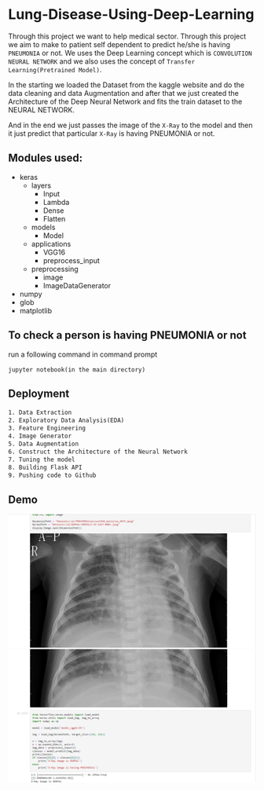 # Lung-Disease-Using-Deep-Learning

Through this project we want to help medical sector. Through this project we aim to make to patient self dependent to predict he/she is having `PNEUMONIA` or not. We uses the Deep Learning concept which is `CONVOLUTION NEURAL NETWORK` and we also uses the concept of `Transfer Learning(Pretrained Model)`.

In the starting we loaded the Dataset from the kaggle website and do the data cleaning and data Augmentation and after that we just created the Architecture of the Deep Neural Network and fits the train dataset to the NEURAL NETWORK.

And in the end we just passes the image of the `X-Ray` to the model and then it just predict that particular `X-Ray` is having PNEUMONIA or not.

## Modules used:
* keras
    * layers
        * Input
        * Lambda
        * Dense
        * Flatten
    * models
        * Model
    * applications
        * VGG16
        * preprocess_input
    * preprocessing
        * image
        * ImageDataGenerator
* numpy
* glob
* matplotlib

## To check a person is having PNEUMONIA or not
run a following command in command prompt
```
jupyter notebook(in the main directory)
```
## Deployment
```
1. Data Extraction
2. Exploratory Data Analysis(EDA)
3. Feature Engineering
4. Image Generator
5. Data Augmentation
6. Construct the Architecture of the Neural Network
7. Tuning the model
8. Building Flask API
9. Pushing code to Github
```


## Demo

![App Screenshot](https://raw.githubusercontent.com/Franky-Saxena/Lung-Disease-Using-Deep-Learning/main/Untitled2.png)
![App Screenshot](https://raw.githubusercontent.com/Franky-Saxena/Lung-Disease-Using-Deep-Learning/main/Untitled1.png)
